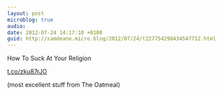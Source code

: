 ```yaml
---
layout: post
microblog: true
audio: 
date: 2012-07-24 14:17:10 +0100
guid: http://samdeane.micro.blog/2012/07/24/t227754298434547712.html
---
```

How To Suck At Your Religion

[t.co/zku87rJO](http://t.co/zku87rJO)

(most excellent stuff from The Oatmeal)
